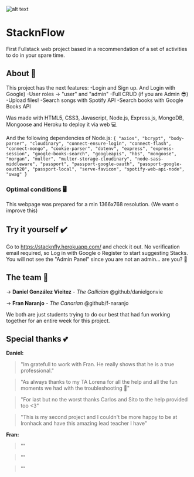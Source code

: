 ![alt text](https://i.ibb.co/jftXMwv/imagen.png)
# StacknFlow 

First Fullstack web project based in a recommendation of a set of activities to do in your spare time. 


## About 📝
This project has the next features:
-Login and Sign up. And Login with Google)
-User roles -> "user" and "admin"
-Full CRUD (if you are Admin 😎)
-Upload files!
-Search songs with Spotify API
-Search books with Google Books API

Was made with HTML5, CSS3, Javascript, Node.js, Express.js, MongoDB, Mongoose and Heroku to deploy it via web 💻

And the following dependencies of Node.js:
`{
    "axios",
    "bcrypt",
    "body-parser",
    "cloudinary",
    "connect-ensure-login",
    "connect-flash",
    "connect-mongo",
    "cookie-parser",
    "dotenv",
    "express",
    "express-session",
    "google-books-search",
    "googleapis",
    "hbs",
    "mongoose",
    "morgan",
    "multer",
    "multer-storage-cloudinary",
    "node-sass-middleware",
    "passport",
    "passport-google-oauth",
    "passport-google-oauth20",
    "passport-local",
    "serve-favicon",
    "spotify-web-api-node",
    "swag"
  }`


### Optimal conditions 🖥️
This webpage was prepared for a min 1366x768 resolution. 
(We want o improve this)


## Try it yourself ✔️

Go to https://stacknfly.herokuapp.com/ and check it out. 
No verification email required, so Log in with Google o Register to start suggesting Stacks.
You will not see the "Admin Panel" since you are not an admin... are you? 🤔

## The team 🤝

-> **Daniel González Vieitez** - *The Gallician*
@github/danielgonvie

-> **Fran Naranjo** - *The Canarian*
@github/f-naranjo

We both are just students trying to do our best that had fun working together for an entire week for this project.

## Special thanks 💕

**Daniel:**
> "Im gratefull to work with Fran. He really shows that he is a true professional."

> "As always thanks to my TA Lorena for all the help and all the fun moments we had with the troubleshooting 🤣"

> "For last but no the worst thanks Carlos and Sito to the help provided too <3"

> "This is my second project and I couldn't be more happy to be at Ironhack and have this amazing lead teacher I have"

**Fran:**
>""

>""

>""